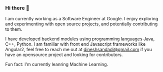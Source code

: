 ### Hi there 👋

I am currently working as a Software Engineer at Google. I enjoy exploring and experimenting with open source projects, and potentially contributing to them.

I have developed backend modules using programming languages Java, C++, Python. I am familiar with front end Javascript frameworks like Angular2, feel free to reach me out at dineshsandadi@gmail.com if you have an opensource project and looking for contributors.

Fun fact: I'm currently leanring Machine Learning.
<!--
**dsandadi/dsandadi** is a ✨ _special_ ✨ repository because its `README.md` (this file) appears on your GitHub profile.

Here are some ideas to get you started:

- 🔭 I’m currently working on ...
- 🌱 I’m currently learning ...
- 👯 I’m looking to collaborate on ...
- 🤔 I’m looking for help with ...
- 💬 Ask me about ...
- 📫 How to reach me: ...
- 😄 Pronouns: ...
- ⚡ Fun fact: ...
-->
